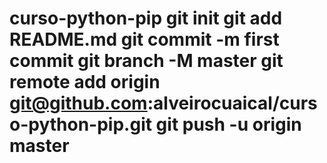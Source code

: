 # curso-python-pip git init git add README.md git commit -m first commit git branch -M master git remote add origin git@github.com:alveirocuaical/curso-python-pip.git git push -u origin master

